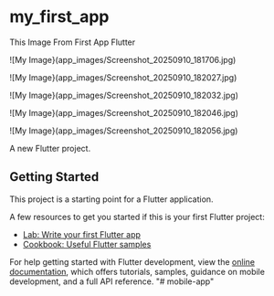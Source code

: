 # my_first_app

This Image From First App Flutter

![My Image}(app_images/Screenshot_20250910_181706.jpg)

![My Image}(app_images/Screenshot_20250910_182027.jpg)

![My Image}(app_images/Screenshot_20250910_182032.jpg)

![My Image}(app_images/Screenshot_20250910_182046.jpg)

![My Image}(app_images/Screenshot_20250910_182056.jpg)


A new Flutter project.

## Getting Started

This project is a starting point for a Flutter application.

A few resources to get you started if this is your first Flutter project:

- [Lab: Write your first Flutter app](https://docs.flutter.dev/get-started/codelab)
- [Cookbook: Useful Flutter samples](https://docs.flutter.dev/cookbook)

For help getting started with Flutter development, view the
[online documentation](https://docs.flutter.dev/), which offers tutorials,
samples, guidance on mobile development, and a full API reference.
"# mobile-app" 
